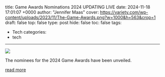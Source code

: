title: Game Awards Nominations 2024 UPDATING LIVE
date: 2024-11-18 17:01:07 +0000
author: "Jennifer Maas"
cover: https://variety.com/wp-content/uploads/2023/11/The-Game-Awards.png?w=1000&h=563&crop=1
draft: false
top: false
type: post
hide: false
toc: false
tags:
  - Tech
categories:
  - tech
---

![](https://variety.com/wp-content/uploads/2023/11/The-Game-Awards.png?w=1000&h=563&crop=1)

The nominees for the 2024 Game Awards have been unveiled.

[read more](https://variety.com/2024/gaming/news/game-awards-nominations-list-2024-1236213137/)
